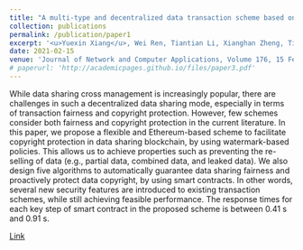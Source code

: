 ```yaml
---
title: "A multi-type and decentralized data transaction scheme based on smart contracts and digital watermarks"
collection: publications
permalink: /publication/paper1
excerpt: '<u>Yuexin Xiang</u>, Wei Ren, Tiantian Li, Xianghan Zheng, Tianqing Zhu, and Kim-Kwang Raymond Choo'
date: 2021-02-15
venue: 'Journal of Network and Computer Applications, Volume 176, 15 February'
# paperurl: 'http://academicpages.github.io/files/paper3.pdf'
---
```

While data sharing cross management is increasingly popular, there are challenges in such a decentralized data sharing mode, especially in terms of transaction fairness and copyright protection. However, few schemes consider both fairness and copyright protection in the current literature. In this paper, we propose a flexible and Ethereum-based scheme to facilitate copyright protection in data sharing blockchain, by using watermark-based policies. This allows us to achieve properties such as preventing the re-selling of data (e.g., partial data, combined data, and leaked data). We also design five algorithms to automatically guarantee data sharing fairness and proactively protect data copyright, by using smart contracts. In other words, several new security features are introduced to existing transaction schemes, while still achieving feasible performance. The response times for each key step of smart contract in the proposed scheme is between 0.41 s and 0.91 s.

[Link](https://www.sciencedirect.com/science/article/pii/S1084804520304057)




